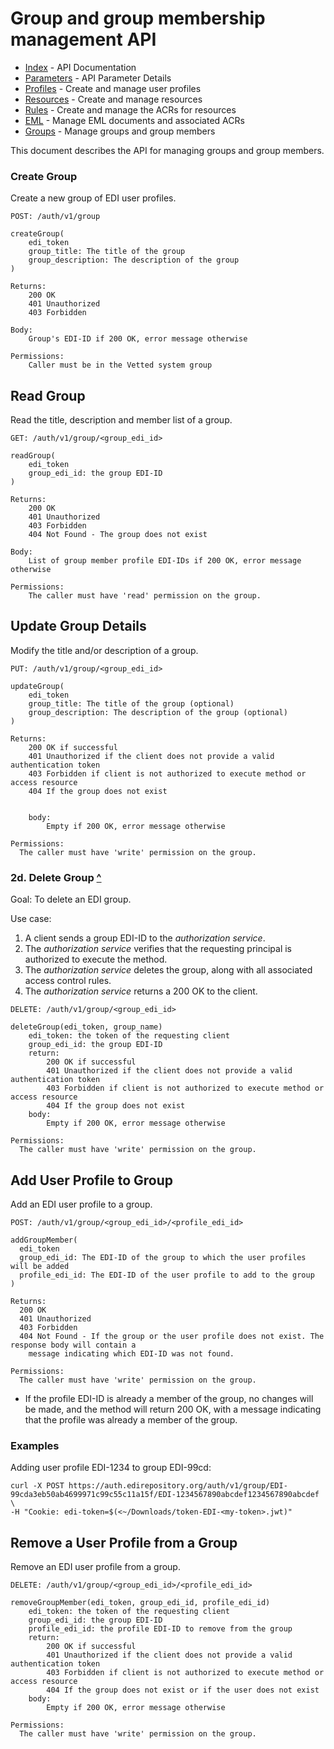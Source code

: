 # Group and group membership management API

- [Index](index.md) - API Documentation
- [Parameters](parameters.md) - API Parameter Details
- [Profiles](profile.md) - Create and manage user profiles
- [Resources](resource.md) - Create and manage resources
- [Rules](rule.md) - Create and manage the ACRs for resources
- [EML](eml.md) - Manage EML documents and associated ACRs
- [Groups](group.md) - Manage groups and group members

This document describes the API for managing groups and group members.


### Create Group

Create a new group of EDI user profiles.

```
POST: /auth/v1/group

createGroup(
    edi_token
    group_title: The title of the group
    group_description: The description of the group
)

Returns:
    200 OK
    401 Unauthorized
    403 Forbidden

Body:
    Group's EDI-ID if 200 OK, error message otherwise

Permissions:
    Caller must be in the Vetted system group
```

## Read Group

Read the title, description and member list of a group.

```
GET: /auth/v1/group/<group_edi_id>

readGroup(
    edi_token
    group_edi_id: the group EDI-ID
)

Returns:
    200 OK
    401 Unauthorized
    403 Forbidden
    404 Not Found - The group does not exist

Body:
    List of group member profile EDI-IDs if 200 OK, error message otherwise

Permissions:
    The caller must have 'read' permission on the group.
```

## Update Group Details

Modify the title and/or description of a group.

```
PUT: /auth/v1/group/<group_edi_id>

updateGroup(
    edi_token
    group_title: The title of the group (optional)
    group_description: The description of the group (optional)
)

Returns:
    200 OK if successful
    401 Unauthorized if the client does not provide a valid authentication token
    403 Forbidden if client is not authorized to execute method or access resource
    404 If the group does not exist

    
    body:
        Empty if 200 OK, error message otherwise

Permissions:
  The caller must have 'write' permission on the group.
```

### 2d. Delete Group <a id="2d-delete-group"></a> [^](#top)
Goal: To delete an EDI group.

Use case:

1. A client sends a group EDI-ID to the *authorization service*.
2. The *authorization service* verifies that the requesting principal is  
   authorized to execute the method.
3. The *authorization service* deletes the group, along with all associated
   access control rules.
4. The *authorization service* returns a 200 OK to the client.

```
DELETE: /auth/v1/group/<group_edi_id>

deleteGroup(edi_token, group_name)
    edi_token: the token of the requesting client
    group_edi_id: the group EDI-ID
    return:
        200 OK if successful
        401 Unauthorized if the client does not provide a valid authentication token
        403 Forbidden if client is not authorized to execute method or access resource
        404 If the group does not exist
    body:
        Empty if 200 OK, error message otherwise

Permissions:
  The caller must have 'write' permission on the group.
```



## Add User Profile to Group

Add an EDI user profile to a group.

```
POST: /auth/v1/group/<group_edi_id>/<profile_edi_id>

addGroupMember(
  edi_token
  group_edi_id: The EDI-ID of the group to which the user profiles will be added
  profile_edi_id: The EDI-ID of the user profile to add to the group
)

Returns:
  200 OK
  401 Unauthorized
  403 Forbidden
  404 Not Found - If the group or the user profile does not exist. The response body will contain a
    message indicating which EDI-ID was not found.

Permissions:
  The caller must have 'write' permission on the group.
```

- If the profile EDI-ID is already a member of the group, no changes will be made, and the method will return 200 OK, with a message indicating that the profile was already a member of the group.

### Examples

Adding user profile EDI-1234 to group EDI-99cd:

```shell
curl -X POST https://auth.edirepository.org/auth/v1/group/EDI-99cda3eb50ab4699971c99c55c11a15f/EDI-1234567890abcdef1234567890abcdef \
-H "Cookie: edi-token=$(<~/Downloads/token-EDI-<my-token>.jwt)"
```

## Remove a User Profile from a Group

Remove an EDI user profile from a group.

```
DELETE: /auth/v1/group/<group_edi_id>/<profile_edi_id>

removeGroupMember(edi_token, group_edi_id, profile_edi_id)
    edi_token: the token of the requesting client
    group_edi_id: the group EDI-ID
    profile_edi_id: the profile EDI-ID to remove from the group
    return:
        200 OK if successful
        401 Unauthorized if the client does not provide a valid authentication token
        403 Forbidden if client is not authorized to execute method or access resource
        404 If the group does not exist or if the user does not exist
    body:
        Empty if 200 OK, error message otherwise

Permissions:
  The caller must have 'write' permission on the group.
```